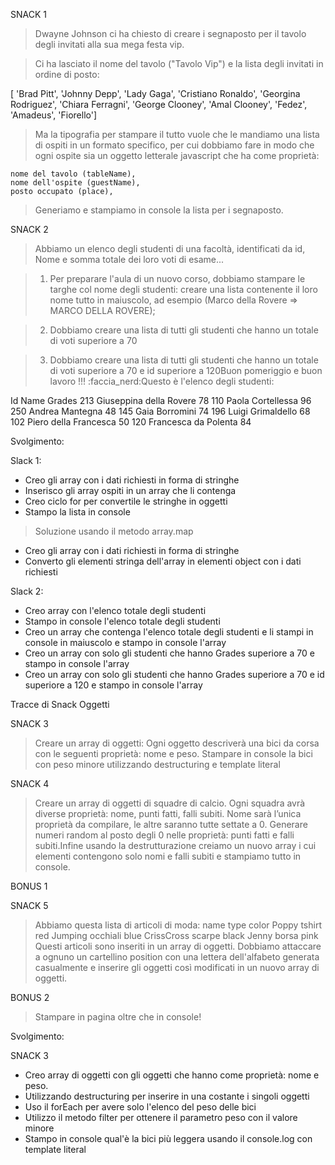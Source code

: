 SNACK 1

> Dwayne Johnson ci ha chiesto di creare i segnaposto per il tavolo degli invitati alla sua mega festa vip.

> Ci ha lasciato il nome del tavolo ("Tavolo Vip") e la lista degli invitati in ordine di posto:

[ 'Brad Pitt', 'Johnny Depp', 'Lady Gaga', 'Cristiano Ronaldo', 'Georgina Rodriguez', 'Chiara Ferragni',  'George Clooney', 'Amal Clooney', 'Fedez', 'Amadeus', 'Fiorello']

> Ma  la tipografia per stampare il tutto vuole che le mandiamo una lista di ospiti in un formato specifico, per cui dobbiamo fare in modo che ogni ospite sia un oggetto letterale javascript che ha come proprietà:

    nome del tavolo (tableName),
    nome dell'ospite (guestName),
    posto occupato (place),

> Generiamo e stampiamo in console la lista per i segnaposto.

SNACK 2

> Abbiamo un elenco degli studenti di una facoltà, identificati da id, Nome e somma totale dei loro voti di esame...

> 1. Per preparare l'aula di un nuovo corso, dobbiamo stampare le targhe col nome degli studenti: creare una lista contenente il loro nome tutto in maiuscolo, ad esempio (Marco della Rovere => MARCO DELLA ROVERE);

> 2. Dobbiamo creare una lista di tutti gli studenti che hanno un totale di voti superiore a 70

> 3. Dobbiamo creare una lista di tutti gli studenti che hanno un totale di voti superiore a 70 e id superiore a 120Buon pomeriggio e buon lavoro !!! :faccia_nerd:Questo è l'elenco degli studenti:


Id  Name                Grades
213 Giuseppina della Rovere 78
110 Paola Cortellessa       96
250 Andrea Mantegna         48
145 Gaia Borromini          74
196 Luigi Grimaldello       68
102 Piero della Francesca   50
120 Francesca da Polenta    84

Svolgimento:

Slack 1:

- Creo gli array con i dati richiesti in forma di stringhe
- Inserisco gli array ospiti in un array che li contenga
- Creo ciclo for per convertile le stringhe in oggetti
- Stampo la lista in console

> Soluzione usando il metodo array.map
- Creo gli array con i dati richiesti in forma di stringhe
- Converto gli elementi stringa dell'array in elementi object con i dati richiesti


Slack 2:

- Creo array con l'elenco totale degli studenti
- Stampo in console l'elenco totale degli studenti
- Creo un array che contenga l'elenco totale degli studenti e li stampi in console in maiuscolo e stampo in console l'array
- Creo un array con solo gli studenti che hanno Grades superiore a 70 e stampo in console l'array
- Creo un array con solo gli studenti che hanno Grades superiore a 70 e id superiore a 120 e stampo in console l'array

Tracce di Snack Oggetti

SNACK 3
> Creare un array di oggetti:
> Ogni oggetto descriverà una bici da corsa con le seguenti proprietà: nome e peso.
> Stampare in console la bici con peso minore utilizzando destructuring e template literal

SNACK 4
> Creare un array di oggetti di squadre di calcio. Ogni squadra avrà diverse proprietà: nome, punti fatti, falli subiti.
> Nome sarà l’unica proprietà da compilare, le altre saranno tutte settate a 0.
> Generare numeri random al posto degli 0 nelle proprietà: punti fatti e falli subiti.Infine usando la destrutturazione creiamo un nuovo array i cui elementi contengono solo nomi e falli subiti e stampiamo tutto in console.

BONUS 1

SNACK 5
> Abbiamo questa lista di articoli di moda:
name        type      color
Poppy       tshirt    red
Jumping     occhiali  blue
CrissCross  scarpe    black
Jenny       borsa     pink
> Questi articoli sono inseriti in un array di oggetti.
> Dobbiamo attaccare a ognuno un cartellino position con una lettera dell'alfabeto generata casualmente e inserire gli oggetti così modificati in un nuovo array di oggetti.

BONUS 2

> Stampare in pagina oltre che in console!

Svolgimento:

SNACK 3

- Creo array di oggetti con gli oggetti che hanno come proprietà: nome e peso.
- Utilizzando destructuring per inserire in una costante i singoli oggetti
- Uso il forEach per avere solo l'elenco del peso delle bici
- Utilizzo il metodo filter per ottenere il parametro peso con il valore minore
- Stampo in console qual'è la bici più leggera usando il console.log con template literal